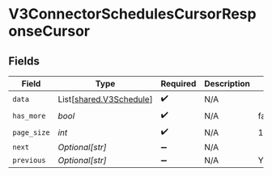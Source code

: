 # V3ConnectorSchedulesCursorResponseCursor


## Fields

| Field                                                        | Type                                                         | Required                                                     | Description                                                  | Example                                                      |
| ------------------------------------------------------------ | ------------------------------------------------------------ | ------------------------------------------------------------ | ------------------------------------------------------------ | ------------------------------------------------------------ |
| `data`                                                       | List[[shared.V3Schedule](../../models/shared/v3schedule.md)] | :heavy_check_mark:                                           | N/A                                                          |                                                              |
| `has_more`                                                   | *bool*                                                       | :heavy_check_mark:                                           | N/A                                                          | false                                                        |
| `page_size`                                                  | *int*                                                        | :heavy_check_mark:                                           | N/A                                                          | 15                                                           |
| `next`                                                       | *Optional[str]*                                              | :heavy_minus_sign:                                           | N/A                                                          |                                                              |
| `previous`                                                   | *Optional[str]*                                              | :heavy_minus_sign:                                           | N/A                                                          | YXVsdCBhbmQgYSBtYXhpbXVtIG1heF9yZXN1bHRzLol=                 |